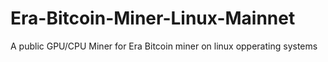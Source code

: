 # Era-Bitcoin-Miner-Linux-Mainnet
A public GPU/CPU Miner for Era Bitcoin miner on linux opperating systems
